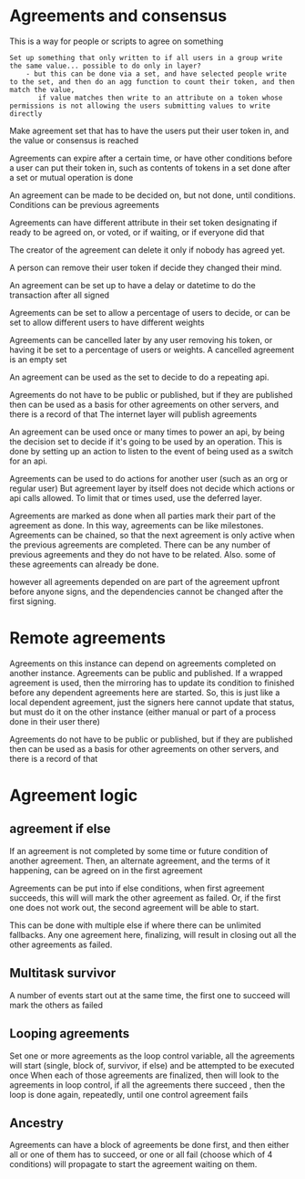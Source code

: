 # Agreements and consensus

This is a way for people or scripts to agree on something

    Set up something that only written to if all users in a group write the same value... possible to do only in layer?
        - but this can be done via a set, and have selected people write to the set, and then do an agg function to count their token, and then match the value,
           if value matches then write to an attribute on a token whose permissions is not allowing the users submitting values to write directly


Make agreement set that has to have the users put their user token in, and the value or consensus is reached

Agreements can expire after a certain time, or have other conditions before a user can put their token in,
such as contents of tokens in a set done after a set or mutual operation is done

An agreement can be made to be decided on, but not done, until conditions.
Conditions can be previous agreements

Agreements can have different attribute in their set token designating if ready to be agreed on, or voted, or if waiting, or if everyone did that

The creator of the agreement can delete it only if nobody has agreed yet.

A person can remove their user token if decide they changed their mind.

An agreement  can be set up to have a delay or datetime to do the transaction after all signed

Agreements can be set to allow a percentage of users to decide, or can be set to allow different users to have different weights

Agreements can be cancelled later by any user removing his token, or having it be set to a percentage of users or weights. A cancelled agreement is an empty set

An agreement can be used as the set to decide to do a repeating api.

Agreements do not have to be public or published, but if they are published then can be used as a basis for other agreements on other servers, and there is a record of that
The internet layer will publish agreements

An agreement can be used once or many times to power an api, by being the decision set to decide if it's going to be used by an operation.
This is done by setting up an action to listen to the event of being used as a switch for an api.

Agreements can be used to do actions for another user (such as an org or regular user) 
But agreement layer by itself does not decide which actions or api calls allowed. To limit that or times used, use the deferred layer. 

Agreements are marked as done when all parties mark their part of the agreement as done. In this way, agreements can be like milestones.
Agreements can be chained, so that the next agreement is only active when the previous agreements are completed. There can be any number of previous agreements and they do not have to be
related. Also. some of these agreements can already be done.

however all agreements depended on are part of the agreement upfront before anyone signs, and the dependencies cannot be changed after the first signing.

# Remote agreements

Agreements on this instance can depend on agreements completed on another instance. Agreements can be public and published.
If a wrapped agreement is used, then the mirroring has to update its condition to finished before any dependent agreements here are started.
So, this is just like a local dependent agreement, just the signers here cannot update that status,
but must do it on the other instance (either manual or part of a process done in their user there)

Agreements do not have to be public or published, but if they are published then can be used as a basis for other agreements on other servers, and there is a record of that

# Agreement logic


## agreement if else 

If an agreement is not completed by some time or future condition of another agreement. Then, an alternate agreement, and the terms of it happening, can be agreed on in the first agreement

Agreements can be put into if else conditions, when first agreement succeeds, this will will mark the other agreement as failed.
Or, if the first one does not work out, the second agreement will be able to start.

This can be done with multiple else if where there can be unlimited fallbacks.
Any one agreement here, finalizing, will result in closing out all the other agreements as failed.

## Multitask survivor

A number of events start out at the same time, the first one to succeed will mark the others as failed

## Looping agreements

Set one or more agreements as the loop control variable, all the agreements will start (single, block of, survivor, if else) and be attempted to be executed once
When each of those agreements are finalized, then will look to the agreements in loop control,
    if all the agreements there succeed , then the loop is done again, repeatedly, until one control agreement fails

##  Ancestry

Agreements can have a block of agreements be done first, and then either all or one of them has to succeed, or one or all fail (choose which of 4 conditions)
will propagate to start the agreement waiting on them.
